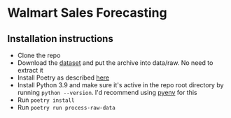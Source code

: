 # Walmart Sales Forecasting

## Installation instructions
- Clone the repo
- Download the [dataset](https://www.kaggle.com/competitions/walmart-recruiting-sales-in-stormy-weather/) and put the archive into data/raw. No need to extract it
- Install Poetry as described [here](https://python-poetry.org/docs/#installation)
- Install Python 3.9 and make sure it's active in the repo root directory by running ```python --version```. I'd recommend using [pyenv](https://github.com/pyenv/pyenv) for this
- Run ```poetry install```
- Run ```poetry run process-raw-data```
